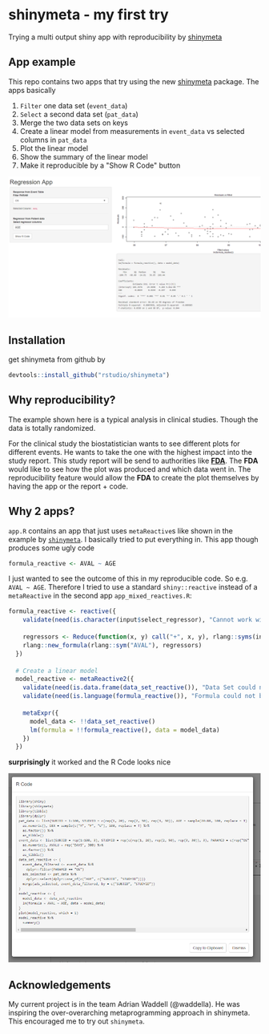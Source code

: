 # shinymeta - my first try

Trying a multi output shiny app with reproducibility by [shinymeta](https://github.com/rstudio/shinymeta)

## App example

This repo contains two apps that try using the new [shinymeta](https://github.com/rstudio/shinymeta) package. The apps basically

1. `Filter` one data set (`event_data`)
2. `Select` a second data set (`pat_data`)
3. Merge the two data sets on keys
4. Create a linear model from measurements in `event_data` vs selected columns in `pat_data`
5. Plot the linear model
6. Show the summary of the linear model
7. Make it reproducible by a "Show R Code" button

![App screenshot](./example_app.png)

## Installation

get shinymeta from github by

```r
devtools::install_github("rstudio/shinymeta")
```

## Why reproducibility?

The example shown here is a typical analysis in clinical studies. Though the data is totally randomized.

For the clinical study the biostatistician wants to see different plots for different events. He wants
to take the one with the highest impact into the
study report. This study report will be send to authorities like [**FDA**](https://en.wikipedia.org/wiki/Food_and_Drug_Administration). The **FDA** would like to see how
the plot was produced and which data went in. The reproducibility feature would allow the **FDA**
to create the plot themselves by having the app or the report + code.

## Why 2 apps?

`app.R` contains an app that just uses `metaReactive`s like shown in the example by
[`shinymeta`](https://github.com/rstudio/shinymeta). I basically tried to put everything in. This app
though produces some ugly code

```r
formula_reactive <- AVAL ~ AGE
```

I just wanted to see the outcome of this in my reproducible code. So e.g. `AVAL ~ AGE`. Therefore I tried to use
a standard `shiny::reactive` instead of a `metaReactive` in the second app `app_mixed_reactives.R`:

```r
formula_reactive <- reactive({
    validate(need(is.character(input$select_regressor), "Cannot work without selected column"))

    regressors <- Reduce(function(x, y) call("+", x, y), rlang::syms(input$select_regressor))
    rlang::new_formula(rlang::sym("AVAL"), regressors)
  })

  # Create a linear model
  model_reactive <- metaReactive2({
    validate(need(is.data.frame(data_set_reactive()), "Data Set could not be created"))
    validate(need(is.language(formula_reactive()), "Formula could not be created from column selections"))

    metaExpr({
      model_data <- !!data_set_reactive()
      lm(formula = !!formula_reactive(), data = model_data)
    })
  })
```

**surprisingly** it worked and the R Code looks nice

![RCode in App](rcode.png)

## Acknowledgements

My current project is in the team Adrian Waddell (@waddella). He was inspiring the over-overarching metaprogramming approach in shinymeta. This encouraged me to try out `shinymeta`.
